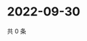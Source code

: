 # 2022-09-30

共 0 条

<!-- BEGIN WEIBO -->
<!-- 最后更新时间 Fri Sep 30 2022 05:02:51 GMT+0800 (China Standard Time) -->

<!-- END WEIBO -->
